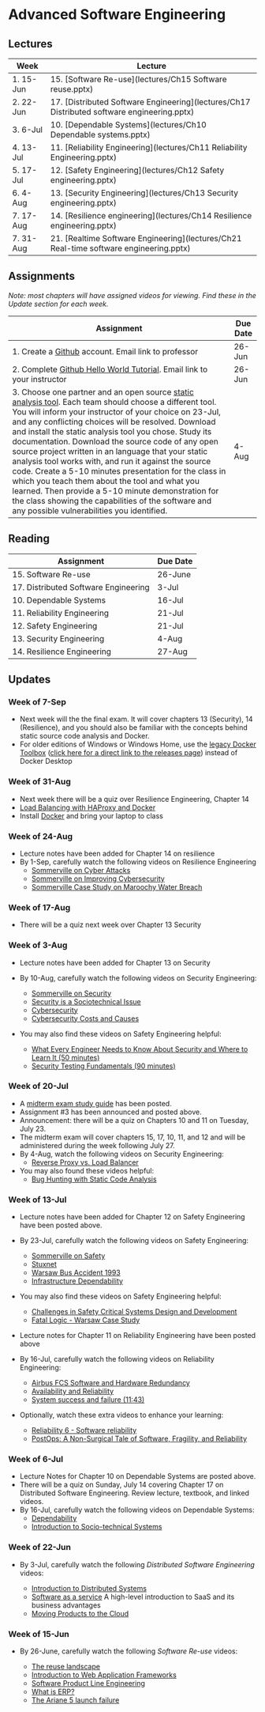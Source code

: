 # Advanced Software Engineering

## Lectures

| Week | Lecture |
|------|---------|
| 1. 15-Jun   | 15. [Software Re-use](lectures/Ch15 Software reuse.pptx)   |
| 2. 22-Jun   | 17. [Distributed Software Engineering](lectures/Ch17 Distributed software engineering.pptx)   |
| 3. 6-Jul   | 10. [Dependable Systems](lectures/Ch10 Dependable systems.pptx)  |
| 4. 13-Jul   | 11. [Reliability Engineering](lectures/Ch11 Reliability Engineering.pptx)  |
| 5. 17-Jul   | 12. [Safety Engineering](lectures/Ch12 Safety engineering.pptx)   |
| 6. 4-Aug   | 13.  [Security Engineering](lectures/Ch13 Security engineering.pptx) |
| 7. 17-Aug  | 14. [Resilience engineering](lectures/Ch14 Resilience engineering.pptx)  |
| 7. 31-Aug  | 21. [Realtime Software Engineering](lectures/Ch21 Real-time software engineering.pptx)  |

## Assignments

*Note: most chapters will have assigned videos for viewing.  Find these in the Update section for each week.*

| Assignment | Due Date |
|------------|----------|
| 1. Create a [Github](http://github.com) account. Email link to professor | 26-Jun |
| 2. Complete [Github Hello World Tutorial](https://guides.github.com/activities/hello-world/). Email link to your instructor | 26-Jun |
| 3. Choose one partner and an open source [static analysis tool](https://www.owasp.org/index.php/Source_Code_Analysis_Tools).  Each team should choose a different tool.  You will inform your instructor of your choice on 23-Jul, and any conflicting choices will be resolved.  Download and install the static analysis tool you chose.  Study its documentation.  Download the source code of any open source project written in an language that your static analysis tool works with, and run it against the source code.  Create a 5-10 minutes presentation for the class in which you teach them about the tool and what you learned.  Then provide a 5-10 minute demonstration for the class showing the capabilities of the software and any possible vulnerabilities you identified. |  4-Aug |

## Reading

| Assignment                           | Due Date |
|--------------------------------------|----------|
| 15. Software Re-use                  | 26-June  |
| 17. Distributed Software Engineering | 3-Jul    |
| 10. Dependable Systems               | 16-Jul   |
| 11. Reliability Engineering          |  21-Jul  |
| 12. Safety Engineering               | 21-Jul   |
| 13. Security Engineering             | 4-Aug    |
| 14. Resilience Engineering           | 27-Aug   |

## Updates

### Week of 7-Sep

* Next week will the the final exam.  It will cover chapters 13 (Security), 14 (Resilience), and you should also be familiar with the concepts behind static source code analysis and Docker.
* For older editions of Windows or Windows Home, use the [legacy Docker Toolbox](https://docs.docker.com/toolbox/overview/) ([click here for a direct link to the releases page](https://github.com/docker/toolbox/releases)) instead of Docker Desktop


### Week of 31-Aug

* Next week there will be a quiz over Resilience Engineering, Chapter 14
* [Load Balancing with HAProxy and Docker](https://medium.com/@nirgn/load-balancing-applications-with-haproxy-and-docker-d719b7c5b231)
* Install [Docker](https://www.docker.com/) and bring your laptop to class

### Week of 24-Aug

* Lecture notes have been added for Chapter 14 on resilience
* By 1-Sep, carefully watch the following videos on Resilience Engineering
  * [Sommerville on Cyber Attacks](https://www.youtube.com/watch?v=zTiOoojSqO4)
  * [Sommerville on Improving Cybersecurity](https://www.youtube.com/watch?v=lIKqqMJ_hYY)
  * [Sommerville Case Study on Maroochy Water Breach](https://www.youtube.com/watch?v=C_PRhTXp6VQ)


### Week of 17-Aug

* There will be a quiz next week over Chapter 13 Security

### Week of 3-Aug

* Lecture notes have been added for Chapter 13 on Security
* By 10-Aug, carefully watch the following videos on Security Engineering:
  * [Sommerville on Security](https://www.youtube.com/watch?v=GTxPzKfriOU)
  * [Security is a Sociotechnical Issue](https://www.youtube.com/watch?v=8bLwJy2BwKs)
  * [Cybersecurity](https://www.youtube.com/watch?v=YPxlwsxEW48)
  * [Cybersecurity Costs and Causes](https://www.youtube.com/watch?v=73E2tzQl_nY)

* You may also find these videos on Safety Engineering helpful:
  * [What Every Engineer Needs to Know About Security and Where to Learn It (50 minutes)](https://www.youtube.com/watch?v=LL_n7dlBgfY)
  * [Security Testing Fundamentals (90 minutes)](https://www.youtube.com/watch?v=PYwqyVlH8lQ)

### Week of 20-Jul

* A [midterm exam study guide](midterm_exam_review.md) has been posted.
* Assignment #3 has been announced and posted above.
* Announcement: there will be a quiz on Chapters 10 and 11 on Tuesday, July 23.
* The midterm exam will cover chapters 15, 17, 10, 11, and 12 and will be administered during the week following July 27.
* By 4-Aug, watch the following videos on Security Engineering:
  - [Reverse Proxy vs. Load Balancer](https://www.youtube.com/watch?v=S8J2fkN2FeI)
* You may also found these videos helpful:
  - [Bug Hunting with Static Code Analysis](https://www.youtube.com/watch?v=Sb011qfbMkQ)


### Week of 13-Jul

* Lecture notes have been added for Chapter 12 on Safety Engineering have been posted above.
* By 23-Jul, carefully watch the following videos on Safety Engineering:
  * [Sommerville on Safety](https://www.youtube.com/watch?v=IITymheitxw)
  * [Stuxnet](https://www.youtube.com/watch?v=RilxHjt5yRE)
  * [Warsaw Bus Accident 1993](https://www.youtube.com/watch?v=wzoxek74RTs)
  * [Infrastructure Dependability](https://www.youtube.com/watch?v=w209SCYioUo)
* You may also find these videos on Safety Engineering helpful:
  * [Challenges in Safety Critical Systems Design and Development](https://www.youtube.com/watch?v=UKR214ma-yU)
  * [Fatal Logic - Warsaw Case Study](https://www.youtube.com/watch?v=FZ5Ht_mhdrI)
* Lecture notes for Chapter 11 on Reliability Engineering have been posted above
* By 16-Jul, carefully watch the following videos on Reliability Engineering:
  - [Airbus FCS Software and Hardware Redundancy](https://www.youtube.com/watch?v=EOexjozpBdI)
  * [Availability and Reliability](https://www.youtube.com/watch?v=C94_arCm-Mw)
  * [System success and failure (11:43)](https://www.youtube.com/watch?v=VkW7Dr3SXkg)

* Optionally, watch these extra videos to enhance your learning:
  * [Reliability 6 - Software reliability](https://www.youtube.com/watch?v=wv51aF_qODA)
  * [PostOps: A Non-Surgical Tale of Software, Fragility, and Reliability](https://www.youtube.com/watch?v=txyvjt_E8z4)


### Week of 6-Jul

* Lecture Notes for Chapter 10 on Dependable Systems are posted above.
* There will be a quiz on Sunday, July 14 covering Chapter 17 on Distributed Software Engineering.  Review lecture, textbook, and linked videos.
* By 16-Jul, carefully watch the following videos on Dependable Systems:
  - [Dependability](https://www.youtube.com/watch?v=Oa27Xej1KdY)
  - [Introduction to Socio-technical Systems](https://www.youtube.com/watch?v=xdFftbIToV0)

###  Week of 22-Jun

* By 3-Jul, carefully watch the following *Distributed Software Engineering* videos:

  * [Introduction to Distributed Systems ](https://www.youtube.com/watch?v=F_4BCNl0iVk)
  * [Software as a service](https://www.youtube.com/watch?v=3DCqdY3yyDE)
  A high-level introduction to SaaS and its business advantages
  * [Moving Products to the Cloud](https://www.youtube.com/watch?v=vHtaOGwzZ3k)

###  Week of 15-Jun

* By 26-June, carefully watch the following *Software Re-use* videos:

  * [The reuse landscape](https://www.youtube.com/watch?v=feAZV7Ofov4)
  * [Introduction to Web Application Frameworks](https://www.youtube.com/watch?v=b3p4rBZAwwE)
  * [Software Product Line Engineering](https://www.youtube.com/watch?v=R1gybFwAy10)
  * [What is ERP?](https://www.youtube.com/watch?v=E0tgKVOxihI)
  * [The Ariane 5 launch failure](https://www.youtube.com/watch?v=W3YJeoYgozw)

